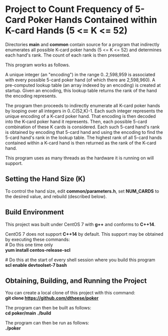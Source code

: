 # Project to Count Frequency of 5-Card Poker Hands Contained within K-card Hands (5 <= K <= 52)

Directories **main** and **common** contain source for a program that indirectly enumerates all possible K-card poker hands (5 <= K <= 52) and determines each hand's rank. The count of each rank is then presented.

This program works as follows.

A unique integer (an "encoding") in the range 0..2,598,959 is associated with every possible 5-card poker hand (of which there are 2,598,960). A pre-computed lookup table (an array indexed by an encoding) is created at startup. Given an encoding, this lookup table returns the rank of the hand the encoding represents.

The program then proceeds to indirectly enumerate all K-card poker hands by looping over all integers in 0..C(52,K)-1. Each such integer represents the unique encoding of a K-card poker hand. That encoding is then decoded into the K-card poker hand it represents. Then, each possible 5-card combination of these K cards is considered. Each such 5-card hand's rank is obtained by encoding that 5-card hand and using the encoding to find the 5-card hand's rank in the lookup table. The highest rank of all 5-card hands contained within a K-card hand is then returned as the rank of the K-card hand.

This program uses as many threads as the hardware it is running on will support.

## Setting the Hand Size (K)
To control the hand size, edit **common/parameters.h**, set **NUM_CARDS** to the desired value, and rebuild (described below).

## Build Environment
This project was built under CentOS 7 with **g++** and conforms to **C++14**.

CentOS 7 does not support **C++14** by default. This support may be obtained by executing these commands:  
\# Do this one time only  
**yum install centos-release-scl**

\# Do this at the start of every shell session where you build this program  
**scl enable devtoolset-7 bash**

## Obtaining, Building, and Running the Project
You can create a local clone of this project with this command:  
**git clone https://github.com/dtheese/poker**

The program can then be built as follows:  
**cd poker/main**
**./build**

The program can then be run as follows:  
**./poker**
